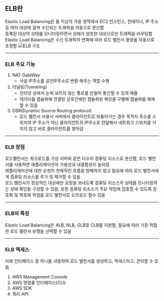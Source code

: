 ## ELB란
Elastic Load Balancing은 둘 이상의 가용 영역에서 EC2 인스턴스, 컨테이너, IP 주소 등 여러 대상에 걸쳐 수신되는 트래픽을 자동으로 분산함  
등록된 대상의 상태를 모니터링하면서 상태가 양호한 대상으로만 트래픽을 라우팅함  
Elastic Load Balancing은 수신 트래픽의 변화에 따라 로드 밸런서 용량을 자동으로 조정함
![ELB 구조](https://media.amazonwebservices.com/blog/2014/elb_instances_1.png)

---
### ELB 주요 기능
1. NAT GateWay
    * 사설 IP주소를 공인IP주소로 변환 해주는 역할 수행
2. 터널링(Tunneling)
    * 인터넷 상에서 눈에 보이지 않는 통로를 만들어 통신할 수 있게 해줌
    * 데이터를 캡슐화해 연결된 상호간에만 캡슐화된 패킷을 구별해 캡슐화를 해제할 수 있음
3. DSR(Dynamic Source Routing protocol)
    * 로드 밸런서 사용시 서버에서 클라이언트로 되돌아가는 경우 목적지 주소를 스위치의 IP 주소가 아닌 클라이언트의 IP주소로 전달해서 네트워크 스위치를 거치지 않고 바로 클라이언트를 찾아감

---
### ELB 장점
로드밸런서는 워크로드를 가상 서버와 같은 다수의 컴퓨팅 리소스로 분산함, 로드 밸런서를 사용하면 애플리케이션의 가용성과 내결함성이 높아짐  
애플리케이션에 대한 요청의 전체적인 흐름을 방해하지 않고 필요에 따라 로드 밸런서에게 컴퓨팅 리소스를 추가 및 제거할 수 있음  
로드 밸런서가 정상적인 대상에만 요청을 보내도록 컴퓨팅 리소스의 상태를 모니터링하는 상태 확인을 구성할 수 있음, 또한 컴퓨팅 리소스가 주요 작업에 집중할 수 있도록 암호화 및 복호화 작업을 로드 밸런서로 오프로드 할수 있음  

---
### ELB의 특징
Elastic Load Balancing은 ALB, NLB, GLB및 CLB를 지원함, 필요에 따라 가장 적합한 로드 밸런서 유형을 선택할 수 있음  

---
### ELB 액세스
아래 인터페이스 중 하나를 사용하여 로드 밸런서를 생성하고, 액세스하고, 관리할 수 있음
1. AWS Management Console
2. AWS 명령줄 인터페이스(CLI)
3. AWS SDK
4. 쿼리 API